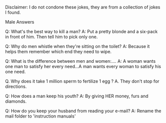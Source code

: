 Disclaimer: I do not condone these jokes, they are from a collection of jokes I found.

Male Answers

Q: What's the best way to kill a man? 
A: Put a pretty blonde and a six-pack in front of him. Then tell him to pick only one. 

Q: Why do men whistle when they're sitting on the toilet? 
A: Because it helps them remember which end they need to wipe. 

Q: What is the difference between men and women:.... 
A: A woman wants one man to satisfy her every need...A man wants every woman to satisfy his one need. 

Q. Why does it take 1 million sperm to fertilize 1 egg ? 
A. They don't stop for directions. 

Q: How does a man keep his youth? 
A: By giving HER money, furs and diamonds. 

Q: How do you keep your husband from reading your e-mail? 
A: Rename the mail folder to 'instruction manuals'

